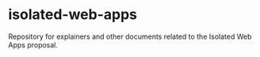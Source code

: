 # isolated-web-apps
Repository for explainers and other documents related to the Isolated Web Apps proposal.
